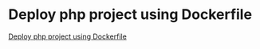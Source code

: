 # Deploy php project using Dockerfile
[Deploy php project using Dockerfile](https://aiwithcloud.com/2022/09/14/deploy_php_project_using_dockerfile/)
